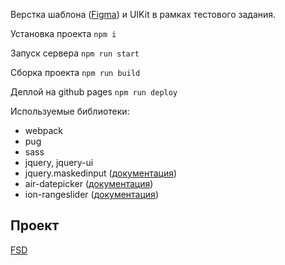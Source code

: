 Верстка шаблона ([Figma](https://www.figma.com/file/MumYcKVk9RkKZEG6dR5E3A/FSD-education-program.-The-2nd-task)) и UIKit в рамках тестового задания.

Установка проекта ```npm i```

Запуск сервера ```npm run start```

Сборка проекта ```npm run build```

Деплой на github pages ```npm run deploy```

Используемые библиотеки:
- webpack
- pug
- sass
- jquery, jquery-ui
- jquery.maskedinput ([документация](https://github.com/digitalBush/jquery.maskedinput))
- air-datepicker ([документация](http://t1m0n.name/air-datepicker/docs/index-ru.html))
- ion-rangeslider ([документация](http://ionden.com/a/plugins/ion.rangeSlider/))

## Проект
[FSD](https://dgrtf.github.io/FSD/)
